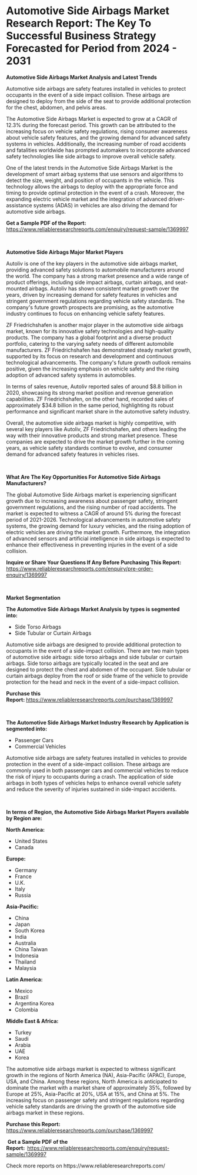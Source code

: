 <p><h1>Automotive Side Airbags Market Research Report: The Key To Successful Business Strategy Forecasted for Period from 2024 - 2031</h1></p><p><strong>Automotive Side Airbags Market Analysis and Latest Trends</strong></p>
<p><p>Automotive side airbags are safety features installed in vehicles to protect occupants in the event of a side impact collision. These airbags are designed to deploy from the side of the seat to provide additional protection for the chest, abdomen, and pelvis areas.</p><p>The Automotive Side Airbags Market is expected to grow at a CAGR of 12.3% during the forecast period. This growth can be attributed to the increasing focus on vehicle safety regulations, rising consumer awareness about vehicle safety features, and the growing demand for advanced safety systems in vehicles. Additionally, the increasing number of road accidents and fatalities worldwide has prompted automakers to incorporate advanced safety technologies like side airbags to improve overall vehicle safety.</p><p>One of the latest trends in the Automotive Side Airbags Market is the development of smart airbag systems that use sensors and algorithms to detect the size, weight, and position of occupants in the vehicle. This technology allows the airbags to deploy with the appropriate force and timing to provide optimal protection in the event of a crash. Moreover, the expanding electric vehicle market and the integration of advanced driver-assistance systems (ADAS) in vehicles are also driving the demand for automotive side airbags.</p></p>
<p><strong>Get a Sample PDF of the Report:&nbsp;</strong> <a href="https://www.reliableresearchreports.com/enquiry/request-sample/1369997">https://www.reliableresearchreports.com/enquiry/request-sample/1369997</a></p>
<p>&nbsp;</p>
<p><strong>Automotive Side Airbags Major Market Players</strong></p>
<p><p>Autoliv is one of the key players in the automotive side airbags market, providing advanced safety solutions to automobile manufacturers around the world. The company has a strong market presence and a wide range of product offerings, including side impact airbags, curtain airbags, and seat-mounted airbags. Autoliv has shown consistent market growth over the years, driven by increasing demand for safety features in vehicles and stringent government regulations regarding vehicle safety standards. The company's future growth prospects are promising, as the automotive industry continues to focus on enhancing vehicle safety features.</p><p>ZF Friedrichshafen is another major player in the automotive side airbags market, known for its innovative safety technologies and high-quality products. The company has a global footprint and a diverse product portfolio, catering to the varying safety needs of different automobile manufacturers. ZF Friedrichshafen has demonstrated steady market growth, supported by its focus on research and development and continuous technological advancements. The company's future growth outlook remains positive, given the increasing emphasis on vehicle safety and the rising adoption of advanced safety systems in automobiles.</p><p>In terms of sales revenue, Autoliv reported sales of around $8.8 billion in 2020, showcasing its strong market position and revenue generation capabilities. ZF Friedrichshafen, on the other hand, recorded sales of approximately $34.8 billion in the same period, highlighting its robust performance and significant market share in the automotive safety industry.</p><p>Overall, the automotive side airbags market is highly competitive, with several key players like Autoliv, ZF Friedrichshafen, and others leading the way with their innovative products and strong market presence. These companies are expected to drive the market growth further in the coming years, as vehicle safety standards continue to evolve, and consumer demand for advanced safety features in vehicles rises.</p></p>
<p>&nbsp;</p>
<p><strong>What Are The Key Opportunities For Automotive Side Airbags Manufacturers?</strong></p>
<p><p>The global Automotive Side Airbags market is experiencing significant growth due to increasing awareness about passenger safety, stringent government regulations, and the rising number of road accidents. The market is expected to witness a CAGR of around 5% during the forecast period of 2021-2026. Technological advancements in automotive safety systems, the growing demand for luxury vehicles, and the rising adoption of electric vehicles are driving the market growth. Furthermore, the integration of advanced sensors and artificial intelligence in side airbags is expected to enhance their effectiveness in preventing injuries in the event of a side collision.</p></p>
<p><strong>Inquire or Share Your Questions If Any Before Purchasing This Report:</strong> <a href="https://www.reliableresearchreports.com/enquiry/pre-order-enquiry/1369997">https://www.reliableresearchreports.com/enquiry/pre-order-enquiry/1369997</a></p>
<p>&nbsp;</p>
<p><strong>Market Segmentation</strong></p>
<p><strong>The Automotive Side Airbags Market Analysis by types is segmented into:</strong></p>
<p><ul><li>Side Torso Airbags</li><li>Side Tubular or Curtain Airbags</li></ul></p>
<p><p>Automotive side airbags are designed to provide additional protection to occupants in the event of a side-impact collision. There are two main types of automotive side airbags: side torso airbags and side tubular or curtain airbags. Side torso airbags are typically located in the seat and are designed to protect the chest and abdomen of the occupant. Side tubular or curtain airbags deploy from the roof or side frame of the vehicle to provide protection for the head and neck in the event of a side-impact collision.</p></p>
<p><strong>Purchase this Report:&nbsp;</strong><a href="https://www.reliableresearchreports.com/purchase/1369997">https://www.reliableresearchreports.com/purchase/1369997</a></p>
<p>&nbsp;</p>
<p><strong>The Automotive Side Airbags Market Industry Research by Application is segmented into:</strong></p>
<p><ul><li>Passenger Cars</li><li>Commercial Vehicles</li></ul></p>
<p><p>Automotive side airbags are safety features installed in vehicles to provide protection in the event of a side-impact collision. These airbags are commonly used in both passenger cars and commercial vehicles to reduce the risk of injury to occupants during a crash. The application of side airbags in both types of vehicles helps to enhance overall vehicle safety and reduce the severity of injuries sustained in side-impact accidents.</p></p>
<p>&nbsp;</p>
<p><strong>In terms of Region, the Automotive Side Airbags Market Players available by Region are:</strong></p>
<p>
    <p> <strong> North America: </strong>
        <ul>
            <li>United States</li>
            <li>Canada</li>
        </ul>
        </p> 
    <p> <strong> Europe: </strong>
        <ul>
            <li>Germany</li>
            <li>France</li>
            <li>U.K.</li>
            <li>Italy</li>
            <li>Russia</li>
        </ul>
        </p> 
    <p> <strong> Asia-Pacific: </strong>
        <ul>
            <li>China</li>
            <li>Japan</li>
            <li>South Korea</li>
            <li>India</li>
            <li>Australia</li>
            <li>China Taiwan</li>
            <li>Indonesia</li>
            <li>Thailand</li>
            <li>Malaysia</li>
        </ul>
        </p> 
    <p> <strong> Latin America: </strong>
        <ul>
            <li>Mexico</li>
            <li>Brazil</li>
            <li>Argentina Korea</li>
            <li>Colombia</li>
        </ul>
        </p> 
    <p> <strong> Middle East & Africa: </strong>
        <ul>
            <li>Turkey</li>
            <li>Saudi</li>
            <li>Arabia</li>
            <li>UAE</li>
            <li>Korea</li>
        </ul>
    </p>
    </p>
<p><p>The automotive side airbags market is expected to witness significant growth in the regions of North America (NA), Asia-Pacific (APAC), Europe, USA, and China. Among these regions, North America is anticipated to dominate the market with a market share of approximately 35%, followed by Europe at 25%, Asia-Pacific at 20%, USA at 15%, and China at 5%. The increasing focus on passenger safety and stringent regulations regarding vehicle safety standards are driving the growth of the automotive side airbags market in these regions.</p></p>
<p><strong>Purchase this Report: </strong><a href="https://www.reliableresearchreports.com/purchase/1369997">https://www.reliableresearchreports.com/purchase/1369997</a></p>
<p>&nbsp;<strong>Get a Sample PDF of the Report:&nbsp;&nbsp;</strong><a href="https://www.reliableresearchreports.com/enquiry/request-sample/1369997">https://www.reliableresearchreports.com/enquiry/request-sample/1369997</a></p>
<p><strong></strong></p>
<p>Check more reports on https://www.reliableresearchreports.com/</p>